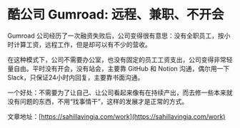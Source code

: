 # 酷公司 Gumroad: 远程、兼职、不开会

Gumroad 公司经历了一次融资失败后，公司变得很有意思：没有全职员工，按小时计算工资，远程工作，但是却可以有不少的营收。

在这种模式下，公司不需要办公室，也没有固定的员工工资支出，公司变得非常轻量自由。平时没有开会，没有站会，主要靠 GitHub 和 Notion 沟通，偶尔用一下 Slack，只保证24小时内回复，主要靠书面沟通。

一个好处：不需要为了让自己、让公司看起来像有在持续产出，而去修一些本来就没有问题的东西，不用“找事情干”，这样的发展才是正常的方式。

文章地址：[https://sahillavingia.com/work](https://sahillavingia.com/work)
